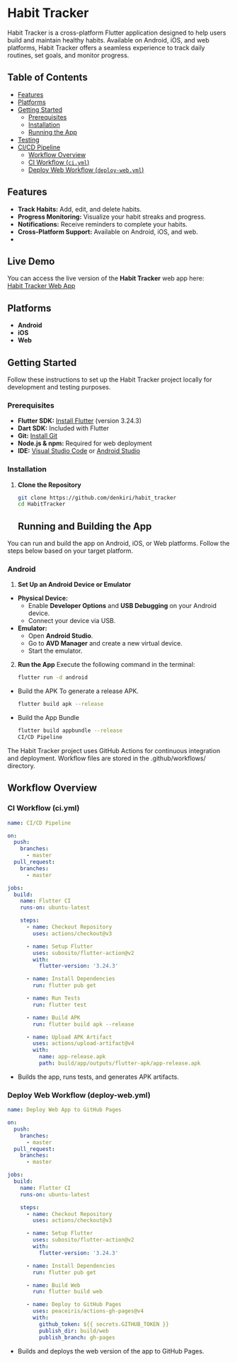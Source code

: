 # Habit Tracker

Habit Tracker is a cross-platform Flutter application designed to help users build and maintain healthy habits. Available on Android, iOS, and web platforms, Habit Tracker offers a seamless experience to track daily routines, set goals, and monitor progress.

## Table of Contents

- [Features](#features)
- [Platforms](#platforms)
- [Getting Started](#getting-started)
    - [Prerequisites](#prerequisites)
    - [Installation](#installation)
    - [Running the App](#running-the-app)
- [Testing](#testing)
- [CI/CD Pipeline](#cicd-pipeline)
    - [Workflow Overview](#workflow-overview)
    - [CI Workflow (`ci.yml`)](#ci-workflow-ciyml)
    - [Deploy Web Workflow (`deploy-web.yml`)](#deploy-web-workflow-deploy-webyml)

## Features

- **Track Habits:** Add, edit, and delete habits.
- **Progress Monitoring:** Visualize your habit streaks and progress.
- **Notifications:** Receive reminders to complete your habits.
- **Cross-Platform Support:** Available on Android, iOS, and web.
- 
## Live Demo
You can access the live version of the **Habit Tracker** web app here:  
[Habit Tracker Web App](https://denkiri.github.io/habit_tracker/)


## Platforms

- **Android**
- **iOS**
- **Web**

## Getting Started

Follow these instructions to set up the Habit Tracker project locally for development and testing purposes.

### Prerequisites

- **Flutter SDK:** [Install Flutter](https://flutter.dev/docs/get-started/install) (version 3.24.3)
- **Dart SDK:** Included with Flutter
- **Git:** [Install Git](https://git-scm.com/downloads)
- **Node.js & npm:** Required for web deployment
- **IDE:** [Visual Studio Code](https://code.visualstudio.com/) or [Android Studio](https://developer.android.com/studio)

### Installation

1. **Clone the Repository**

   ```bash
   git clone https://github.com/denkiri/habit_tracker
   cd HabitTracker
   ```
   ## Running and Building the App

You can run and build the app on Android, iOS, or Web platforms. Follow the steps below based on your target platform.

### Android

1. **Set Up an Android Device or Emulator**
  - **Physical Device:**
    - Enable **Developer Options** and **USB Debugging** on your Android device.
    - Connect your device via USB.
  - **Emulator:**
    - Open **Android Studio**.
    - Go to **AVD Manager** and create a new virtual device.
    - Start the emulator.

2. **Run the App**
   Execute the following command in the terminal:
   ```bash
   flutter run -d android
- Build the APK To generate a release APK.
    ```bash
  flutter build apk --release
- Build the App Bundle
   ```bash
  flutter build appbundle --release
  CI/CD Pipeline
The Habit Tracker project uses GitHub Actions for continuous integration and deployment. Workflow files are stored in the .github/workflows/ directory.

## Workflow Overview
### CI Workflow (ci.yml)
```yaml
name: CI/CD Pipeline

on:
  push:
    branches:
      - master
  pull_request:
    branches:
      - master

jobs:
  build:
    name: Flutter CI
    runs-on: ubuntu-latest

    steps:
      - name: Checkout Repository
        uses: actions/checkout@v3

      - name: Setup Flutter
        uses: subosito/flutter-action@v2
        with:
          flutter-version: '3.24.3'

      - name: Install Dependencies
        run: flutter pub get

      - name: Run Tests
        run: flutter test

      - name: Build APK
        run: flutter build apk --release

      - name: Upload APK Artifact
        uses: actions/upload-artifact@v4
        with:
          name: app-release.apk
          path: build/app/outputs/flutter-apk/app-release.apk
```
- Builds the app, runs tests, and generates APK artifacts.
### Deploy Web Workflow (deploy-web.yml)
```yaml
name: Deploy Web App to GitHub Pages

on:
  push:
    branches:
      - master
  pull_request:
    branches:
      - master

jobs:
  build:
    name: Flutter CI
    runs-on: ubuntu-latest

    steps:
      - name: Checkout Repository
        uses: actions/checkout@v3

      - name: Setup Flutter
        uses: subosito/flutter-action@v2
        with:
          flutter-version: '3.24.3'

      - name: Install Dependencies
        run: flutter pub get

      - name: Build Web
        run: flutter build web

      - name: Deploy to GitHub Pages
        uses: peaceiris/actions-gh-pages@v4
        with:
          github_token: ${{ secrets.GITHUB_TOKEN }}
          publish_dir: build/web
          publish_branch: gh-pages
```
- Builds and deploys the web version of the app to GitHub Pages.



   
   


